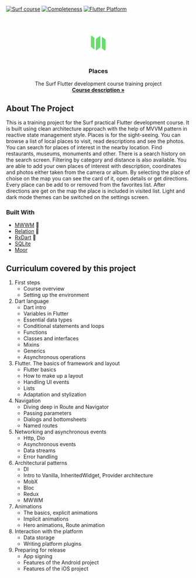 <!-- PROJECT SHIELDS -->
[![Surf course](https://img.shields.io/badge/Surf-course-blue.svg)](https://education.surf.ru/)
[![Completeness](https://img.shields.io/badge/completeness-100%25-green.svg)](#about-the-project)
[![Flutter Platform](https://img.shields.io/badge/flutter-android%20%7C%20ios-blue.svg)](#about-the-project)


<!-- PROJECT LOGO -->
<br />
<p align="center">
  <a href="https://github.com/nullskill/surf-flutter-course-larkin">
    <img src="https://github.com/nullskill/surf-flutter-course-larkin/blob/master/res/icons/app/prod.png" alt="Logo" width="80" height="80">
  </a>

  <h3 align="center">Places</h3>

  <p align="center">
    The Surf Flutter development course training project
    <br />
    <a href="https://education.surf.ru/"><strong>Course description »</strong></a>
    <br />
  </p>
</p>



<!-- ABOUT THE PROJECT -->
## About The Project

This is a training project for the Surf practical Flutter development course. It is built using clean architecture approach with the help of MVVM pattern in reactive state management style.
Places is for the sight-seeing. You can browse a list of local places to visit, read descriptions and see the photos. You can search for places of interest in the nearby location. Find restaurants, museums, monuments and other. There is a search history on the search screen. Filtering by category and distance is also available. You are able to add your own places of interest with description, coordinates and photos either taken from the camera or album. By selecting the place of choise on the map you can see the card of it, open details or get directions. Every place can be add to or removed from the favorites list. After directions are get on the map the place is included in visited list. Light and dark mode themes can be switched on the settings screen.


### Built With

* [MWWM](https://pub.dev/packages/mwwm) :muscle:
* [Relation](https://pub.dev/packages/relation) :muscle:
* [RxDart](https://pub.dev/packages/rxdart) :muscle:
* [SQLite](https://pub.dev/packages/sqlite3_flutter_libs)
* [Moor](https://pub.dev/packages/moor)



<!-- CURRICULUM -->
## Curriculum covered by this project

<ol>
    <li>First steps
      <ul>
        <li>Course overview</li>
        <li>Setting up the environment</li>
      </ul>
    </li>
    <li>Dart language
      <ul>
        <li>Dart intro</li>
        <li>Variables in Flutter</li>
        <li>Essential data types</li>
        <li>Conditional statements and loops</li>
        <li>Functions</li>
        <li>Classes and interfaces</li>
        <li>Mixins</li>
        <li>Generics</li>
        <li>Asynchronous operations</li>
      </ul>
    </li>
    <li>Flutter. The basics of framework and layout
      <ul>
        <li>Flutter basics</li>
        <li>How to make up a layout</li>
        <li>Handling UI events</li>
        <li>Lists</li>
        <li>Adaptation and stylization</li>
      </ul>
    </li>
    <li>Navigation
      <ul>
        <li>Diving deep in Route and Navigator</li>
        <li>Passing parameters</li>
        <li>Dialogs and bottomsheets</li>
        <li>Named routes</li>
      </ul>
    </li>
    <li>Networking and asynchronous events
      <ul>
        <li>Http, Dio</li>
        <li>Asynchronous events</li>
        <li>Data streams</li>
        <li>Error handling</li>
      </ul>
    </li>
    <li>Architectural patterns
      <ul>
        <li>DI</li>
        <li>Intro to Vanilla, InheritedWidget, Provider architecture</li>
        <li>MobX</li>
        <li>Bloc</li>
        <li>Redux</li>
        <li>MWWM</li>
      </ul>
    </li>
    <li>Animations
      <ul>
        <li>The basics, explicit animations</li>
        <li>Implicit animations</li>
        <li>Hero animations, Route animation</li>
      </ul>
    </li>
    <li>Interaction with the platform
      <ul>
        <li>Data storage</li>
        <li>Writing platform plugins</li>
      </ul>
    </li>
    <li>Preparing for release
      <ul>
        <li>App signing</li>
        <li>Features of the Android project</li>
        <li>Features of the iOS project</li>
      </ul>
    </li>
  </ol>
